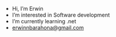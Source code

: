- Hi, I’m Erwin 
- I’m interested in Software development  
- I’m currently learning .net
- erwinnbarahona@gmail.com


